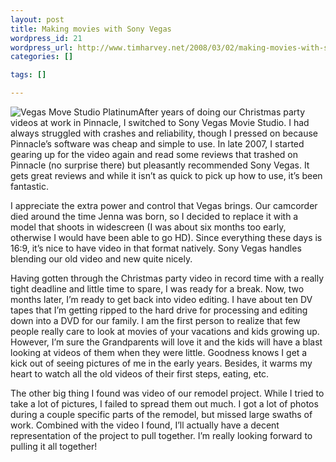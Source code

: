 ```yaml
--- 
layout: post
title: Making movies with Sony Vegas
wordpress_id: 21
wordpress_url: http://www.timharvey.net/2008/03/02/making-movies-with-sony-vegas/
categories: []

tags: []

---
```

![Vegas Move Studio Platinum](http://timharvey.net/wp-content/moviestudio-150x150.jpg "Vegas Move Studio Platinum")After years of doing our Christmas party videos at work in Pinnacle, I switched to Sony Vegas Movie Studio. I had always struggled with crashes and reliability, though I pressed on because Pinnacle’s software was cheap and simple to use. In late 2007, I started gearing up for the video again and read some reviews that trashed on Pinnacle (no surprise there) but pleasantly recommended Sony Vegas. It gets great reviews and while it isn’t as quick to pick up how to use, it’s been fantastic.

I appreciate the extra power and control that Vegas brings. Our camcorder died around the time Jenna was born, so I decided to replace it with a model that shoots in widescreen (I was about six months too early, otherwise I would have been able to go HD). Since everything these days is 16:9, it’s nice to have video in that format natively. Sony Vegas handles blending our old video and new quite nicely.

Having gotten through the Christmas party video in record time with a really tight deadline and little time to spare, I was ready for a break. Now, two months later, I’m ready to get back into video editing. I have about ten DV tapes that I’m getting ripped to the hard drive for processing and editing down into a DVD for our family. I am the first person to realize that few people really care to look at movies of your vacations and kids growing up. However, I’m sure the Grandparents will love it and the kids will have a blast looking at videos of them when they were little. Goodness knows I get a kick out of seeing pictures of me in the early years. Besides, it warms my heart to watch all the old videos of their first steps, eating, etc.

The other big thing I found was video of our remodel project. While I tried to take a lot of pictures, I failed to spread them out much. I got a lot of photos during a couple specific parts of the remodel, but missed large swaths of work. Combined with the video I found, I’ll actually have a decent representation of the project to pull together. I’m really looking forward to pulling it all together!
